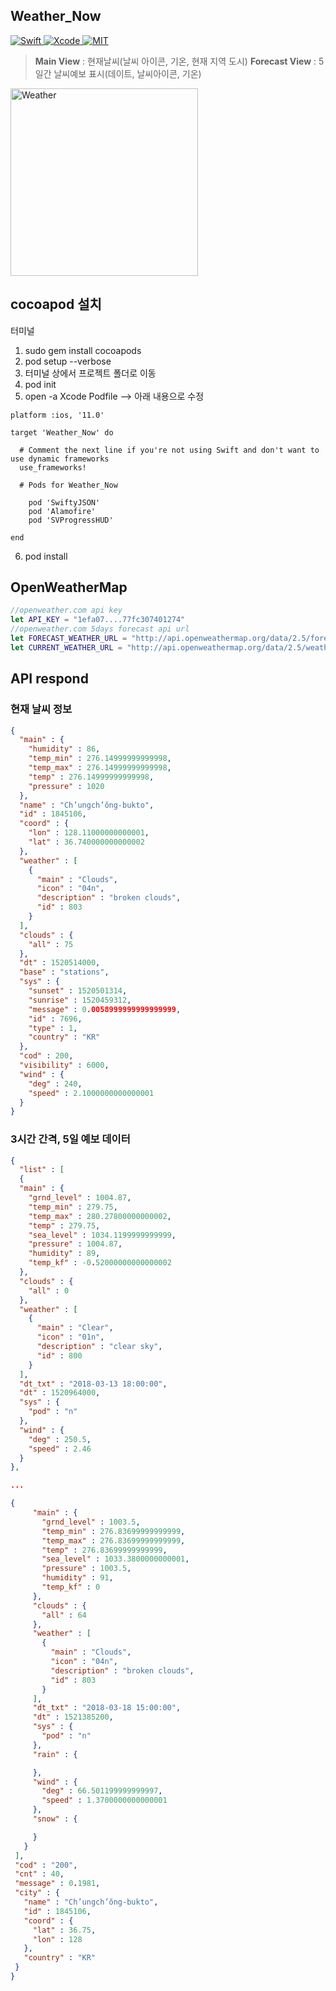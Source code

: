 ## Weather_Now
<a href="https://swift.org">
 <img src="https://img.shields.io/badge/Swift-4-orange.svg"
      alt="Swift" />
</a>
<a href="https://developer.apple.com/xcode">
  <img src="https://img.shields.io/badge/Xcode-9-blue.svg"
      alt="Xcode">
</a>
<a href="https://opensource.org/licenses/MIT">
  <img src="https://img.shields.io/badge/License-MIT-red.svg"
      alt="MIT">
</a>

> **Main View** : 현재날씨(날씨 아이콘, 기온, 현재 지역 도시)
> **Forecast View** : 5일간 날씨예보 표시(데이트, 날씨아이콘, 기온)

<img src="/Img/Project/weather_now.gif" title="Weather" width="300px" float="center">

## cocoapod 설치
터미널
1. sudo gem install cocoapods
2. pod setup --verbose
3. 터미널 상에서 프로젝트 폴더로 이동
4. pod init
5. open -a Xcode Podfile
   --> 아래 내용으로 수정
```
platform :ios, '11.0'

target 'Weather_Now' do

  # Comment the next line if you're not using Swift and don't want to use dynamic frameworks
  use_frameworks!

  # Pods for Weather_Now

    pod 'SwiftyJSON'
    pod 'Alamofire'
    pod 'SVProgressHUD'

end
```
6. pod install

## OpenWeatherMap
```Swift
//openweather.com api key
let API_KEY = "1efa07....77fc307401274"
//openweather.com 5days forecast api url
let FORECAST_WEATHER_URL = "http://api.openweathermap.org/data/2.5/forecast"
let CURRENT_WEATHER_URL = "http://api.openweathermap.org/data/2.5/weather"
```

## API respond
### 현재 날씨 정보
```JSON
{
  "main" : {
    "humidity" : 86,
    "temp_min" : 276.14999999999998,
    "temp_max" : 276.14999999999998,
    "temp" : 276.14999999999998,
    "pressure" : 1020
  },
  "name" : "Ch’ungch’ŏng-bukto",
  "id" : 1845106,
  "coord" : {
    "lon" : 128.11000000000001,
    "lat" : 36.740000000000002
  },
  "weather" : [
    {
      "main" : "Clouds",
      "icon" : "04n",
      "description" : "broken clouds",
      "id" : 803
    }
  ],
  "clouds" : {
    "all" : 75
  },
  "dt" : 1520514000,
  "base" : "stations",
  "sys" : {
    "sunset" : 1520501314,
    "sunrise" : 1520459312,
    "message" : 0.0058999999999999999,
    "id" : 7696,
    "type" : 1,
    "country" : "KR"
  },
  "cod" : 200,
  "visibility" : 6000,
  "wind" : {
    "deg" : 240,
    "speed" : 2.1000000000000001
  }
}
```
### 3시간 간격, 5일 예보 데이터
```JSON
{
  "list" : [
  {
  "main" : {
    "grnd_level" : 1004.87,
    "temp_min" : 279.75,
    "temp_max" : 280.27800000000002,
    "temp" : 279.75,
    "sea_level" : 1034.1199999999999,
    "pressure" : 1004.87,
    "humidity" : 89,
    "temp_kf" : -0.52000000000000002
  },
  "clouds" : {
    "all" : 0
  },
  "weather" : [
    {
      "main" : "Clear",
      "icon" : "01n",
      "description" : "clear sky",
      "id" : 800
    }
  ],
  "dt_txt" : "2018-03-13 18:00:00",
  "dt" : 1520964000,
  "sys" : {
    "pod" : "n"
  },
  "wind" : {
    "deg" : 250.5,
    "speed" : 2.46
  }
},

...

{
     "main" : {
       "grnd_level" : 1003.5,
       "temp_min" : 276.83699999999999,
       "temp_max" : 276.83699999999999,
       "temp" : 276.83699999999999,
       "sea_level" : 1033.3800000000001,
       "pressure" : 1003.5,
       "humidity" : 91,
       "temp_kf" : 0
     },
     "clouds" : {
       "all" : 64
     },
     "weather" : [
       {
         "main" : "Clouds",
         "icon" : "04n",
         "description" : "broken clouds",
         "id" : 803
       }
     ],
     "dt_txt" : "2018-03-18 15:00:00",
     "dt" : 1521385200,
     "sys" : {
       "pod" : "n"
     },
     "rain" : {

     },
     "wind" : {
       "deg" : 66.501199999999997,
       "speed" : 1.3700000000000001
     },
     "snow" : {

     }
   }
 ],
 "cod" : "200",
 "cnt" : 40,
 "message" : 0.1981,
 "city" : {
   "name" : "Ch’ungch’ŏng-bukto",
   "id" : 1845106,
   "coord" : {
     "lat" : 36.75,
     "lon" : 128
   },
   "country" : "KR"
 }
}
```
